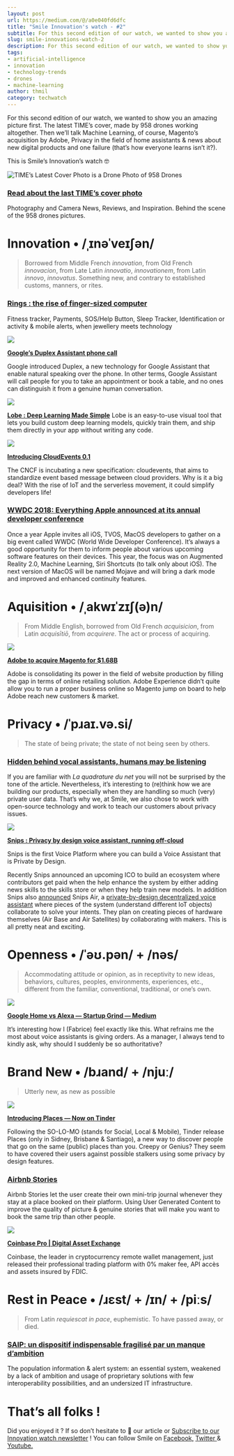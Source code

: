 ```yaml
---
layout: post
url: https://medium.com/@/a0e040fd6dfc
title: "Smile Innovation's watch - #2"
subtitle: For this second edition of our watch, we wanted to show you an amazing picture first. The latest TIME's cover, made by 958 drones working…
slug: smile-innovations-watch-2
description: For this second edition of our watch, we wanted to show you an amazing picture first. The latest TIME's cover, made by 958 drones working altogether. Then we'll talk Machine Learning, of course, Magen
tags: 
- artificial-intelligence
- innovation
- technology-trends
- drones
- machine-learning
author: thmil
category: techwatch
---
```


For this second edition of our watch, we wanted to show you an amazing picture first. The latest TIME’s cover, made by 958 drones working altogether. Then we’ll talk Machine Learning, of course, Magento’s acquisition by Adobe, Privacy in the field of home assistants & news about new digital products and one failure (that’s how everyone learns isn’t it?).

This is Smile’s Innovation’s watch 🤓

![TIME’s Latest Cover Photo is a Drone Photo of 958 Drones](/assets/images/posts/0*ohc_XZ3g6XHXWBHd)

### [Read about the last TIME’s cover photo](https://petapixel.com/2018/05/31/times-latest-cover-photo-is-a-drone-photo-of-958-drones/?utm_campaign=Revue%20newsletter&utm_medium=Newsletter&utm_source=Smile%20Innovation%27s%20Watch)

Photography and Camera News, Reviews, and Inspiration. Behind the scene of the 958 drones pictures.

# Innovation • /ˌɪnəˈveɪʃən/

> Borrowed from Middle French *innovation*, from Old French *innovacion*, from Late Latin *innovatio*, *innovationem*, from Latin *innovo*, *innovatus*. Something new, and contrary to established customs, manners, or rites.

### [Rings : the rise of finger-sized computer](https://www.linkedin.com/feed/update/urn:li:activity:6394220746155134977/?utm_campaign=Revue%20newsletter&utm_medium=Newsletter&utm_source=Smile%20Innovation%27s%20Watch)

Fitness tracker, Payments, SOS/Help Button, Sleep Tracker, Identification or activity & mobile alerts, when jewellery meets technology

![](/assets/images/posts/0*MGBHt_OsRj6mCvB6)

[**Google’s Duplex Assistant phone call**](https://www.youtube.com/watch?utm_campaign=Revue%20newsletter&utm_medium=Newsletter&utm_source=Smile%20Innovation%27s%20Watch&v=ijwHj2HaOT0)

Google introduced Duplex, a new technology for Google Assistant that enable natural speaking over the phone. In other terms, Google Assistant will call people for you to take an appointment or book a table, and no ones can distinguish it from a genuine human conversation.

![](/assets/images/posts/0*GgiRLom_y4cH7JR_.jpg)

[**Lobe : Deep Learning Made Simple**](https://lobe.ai/?utm_campaign=Revue%20newsletter&utm_medium=Newsletter&utm_source=Smile%20Innovation%27s%20Watch)
 Lobe is an easy-to-use visual tool that lets you build custom deep learning models, quickly train them, and ship them directly in your app without writing any code.

![](/assets/images/posts/0*biY8911aSCyOHZZw.png)

[**Introducing CloudEvents 0.1**](https://medium.com/@austencollins/introducing-cloudevents-a758c62c76bf?utm_campaign=Revue%20newsletter&utm_medium=Newsletter&utm_source=Smile%20Innovation%27s%20Watch)

The CNCF is incubating a new specification: cloudevents, that aims to standardize event based message between cloud providers. Why is it a big deal? With the rise of IoT and the serverless movement, it could simplify developers life!

### [WWDC 2018: Everything Apple announced at its annual developer conference](https://thenextweb.com/apple/2018/06/04/wwdc-2018-everything-apple-announced-at-its-annual-developer-conference/?utm_campaign=Revue%20newsletter&utm_medium=Newsletter&utm_source=Smile%20Innovation%27s%20Watch)

Once a year Apple invites all iOS, TVOS, MacOS developers to gather on a big event called WWDC (World Wide Developer Conference). It’s always a good opportunity for them to inform people about various upcoming software features on their devices. This year, the focus was on Augmented Reality 2.0, Machine Learning, Siri Shortcuts (to talk only about iOS). The next version of MacOS will be named Mojave and will bring a dark mode and improved and enhanced continuity features.

# Aquisition • /ˌakwɪˈzɪʃ(ə)n/

> From Middle English, borrowed from Old French *acquisicion*, from Latin *acquisītiō*, from *acquirere*. The act or process of acquiring.

![](/assets/images/posts/0*jE-xXBDy6bPDYf-i.jpg)

[**Adobe to acquire Magento for $1.68B**](https://techcrunch.com/2018/05/21/adobe-to-acquire-magento-for-1-6-b/?utm_campaign=Revue%20newsletter&utm_medium=Newsletter&utm_source=Smile%20Innovation%27s%20Watch)

Adobe is consolidating its power in the field of website production by filling the gap in terms of online retailing solution. Adobe Experience didn’t quite allow you to run a proper business online so Magento jump on board to help Adobe reach new customers & market.

# Privacy • /ˈpɹaɪ.və.si/

> The state of being private; the state of not being seen by others.

### [Hidden behind vocal assistants, humans may be listening](https://www.laquadrature.net/fr/temoin_cortana?utm_campaign=Revue%20newsletter&utm_medium=Newsletter&utm_source=Smile%20Innovation%27s%20Watch)

If you are familiar with *La quadrature du net* you will not be surprised by the tone of the article. Nevertheless, it’s interesting to (re)think how we are building our products, especially when they are handling so much (very) private user data. That’s why we, at Smile, we also chose to work with open-source technology and work to teach our customers about privacy issues.

![](/assets/images/posts/0*5kajIPoSRenA5wz0.png)

[**Snips : Privacy by design voice assistant, running off-cloud**](https://snips.ai/?utm_campaign=Revue%20newsletter&utm_medium=Newsletter&utm_source=Smile%20Innovation%27s%20Watch)

Snips is the first Voice Platform where you can build a Voice Assistant that is Private by Design.

Recently Snips announced an upcoming ICO to build an ecosystem where contributors get paid when the help enhance the system by either adding news skills to the skills store or when they help train new models. In addition Snips also [announced](https://medium.com/snips-ai/snips-air-a-private-by-design-open-source-decentralized-voice-assistant-a31e27fb799b) Snips Air, a [private-by-design decentralized voice assistant](https://air.snips.ai/) where pieces of the system (understand different IoT objects) collaborate to solve your intents. They plan on creating pieces of hardware themselves (Air Base and Air Satellites) by collaborating with makers. This is all pretty neat and exciting.

# Openness • /ˈəʊ.pən/ + /nəs/

> Accommodating attitude or opinion, as in receptivity to new ideas, behaviors, cultures, peoples, environments, experiences, etc., different from the familiar, conventional, traditional, or one’s own.

![](/assets/images/posts/0*3u2JqUp36jooxvf1.jpg)

[**Google Home vs Alexa — Startup Grind — Medium**](https://medium.com/startup-grind/google-home-vs-alexa-56e26f69ac77?utm_campaign=Revue%20newsletter&utm_medium=Newsletter&utm_source=Smile%20Innovation%27s%20Watch)

It’s interesting how I (Fabrice) feel exactly like this. What refrains me the most about voice assistants is giving orders. As a manager, I always tend to kindly ask, why should I suddenly be so authoritative?

# Brand New • /bɹand/ + /njuː/

> Utterly new, as new as possible

![](/assets/images/posts/0*W-PlZzfoe3kD46uR)

[**Introducing Places — Now on Tinder**](https://blog.gotinder.com/introducing-places/?ref=producthunt&utm_campaign=Revue%20newsletter&utm_medium=Newsletter&utm_source=Smile%20Innovation%27s%20Watch)

Following the SO-LO-MO (stands for Social, Local & Mobile), Tinder release Places (only in Sidney, Brisbane & Santiago), a new way to discover people that go on the same (public) places than you. Creepy or Genius? They seem to have covered their users against possible stalkers using some privacy by design features.

### [Airbnb Stories](https://www.producthunt.com/posts/airbnb-stories?utm_campaign=Revue%20newsletter&utm_medium=Newsletter&utm_source=Smile%20Innovation%27s%20Watch)

Airbnb Stories let the user create their own mini-trip journal whenever they stay at a place booked on their platform. Using User Generated Content to improve the quality of picture & genuine stories that will make you want to book the same trip than other people.

![](/assets/images/posts/0*PjX_hugAc0fGXT7t)

[**Coinbase Pro | Digital Asset Exchange**](https://pro.coinbase.com/?utm_campaign=Revue%20newsletter&utm_medium=Newsletter&utm_source=Smile%20Innovation%27s%20Watch)

Coinbase, the leader in cryptocurrency remote wallet management, just released their professional trading platform with 0% maker fee, API accès and assets insured by FDIC.

# Rest in Peace • /ɹɛst/ + /ɪn/ + /piːs/

> From Latin *requiescat in pace*, euphemistic.
To have passed away, or died.

### [SAIP: un dispositif indispensable fragilisé par un manque d’ambition](http://www.senat.fr/rap/r16-595/r16-5958.html?utm_campaign=Revue%20newsletter&utm_medium=Newsletter&utm_source=Smile%20Innovation%27s%20Watch)

The population information & alert system: an essential system, weakened by a lack of ambition and usage of proprietary solutions with few interoperability possibilities, and an undersized IT infrastructure.

# That’s all folks !

Did you enjoyed it ? If so don’t hesitate to 👏 our article or [Subscribe to our Innovation watch newsletter](https://www.getrevue.co/profile/smileinnovation) !
You can follow Smile on [Facebook,](https://www.facebook.com/smileopensource) [Twitter ](https://www.twitter.com/GroupeSmile)& [Youtube.](http://www.youtube.com/user/SmileOpenSource)


